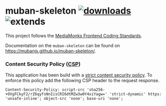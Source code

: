 # muban-skeleton [![downloads](https://badgen.now.sh/npm/dm/@muban/skeleton)](https://npmjs.org/package/@muban/skeleton) ![extends](https://badgen.net/badge/extends/@pota%2Fwebpack-skeleton/blue)

This project follows the
[MediaMonks Frontend Coding Standards](https://github.com/mediamonks/frontend-coding-standards).

Documentation on the `muban-skeleton` can be found on https://mubanjs.github.io/muban-skeleton/.

### Content Security Policy ([CSP](https://developer.mozilla.org/en-US/docs/Web/HTTP/CSP))

This application has been build with a
[strict content security policy](https://csp.withgoogle.com/docs/strict-csp.html). To enforce this
policy add the following CSP header to the request response.

`Content-Security-Policy: script-src 'sha256-+OVgFCkyF2/rZ6qyfsNnIisCRI6dtMZw3w0Y4xiYagw=' 'strict-dynamic' https: 'unsafe-inline'; object-src 'none'; base-uri 'none';`
